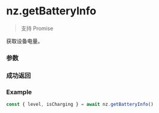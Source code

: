 # nz.getBatteryInfo

> <Icon type="success" /> 支持 Promise

获取设备电量。

### 参数

<Props options />

### 成功返回

<Results :data="results" />

### Example

```ts
const { level, isCharging } = await nz.getBatteryInfo()
```

<script setup>
const results = [
  {
    name: 'level',
    type: 'number',
    desc: "设备电量，范围 1 - 100",
    version: '0.1.0',
  },
  {
    name: 'isCharging',
    type: 'boolean',
    desc: "是否正在充电中",
    version: '0.1.0',
  },
]
</script>
